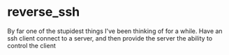 # reverse_ssh
By far one of the stupidest things I've been thinking of for a while. Have an ssh client connect to a server, and then provide the server the ability to control the client
